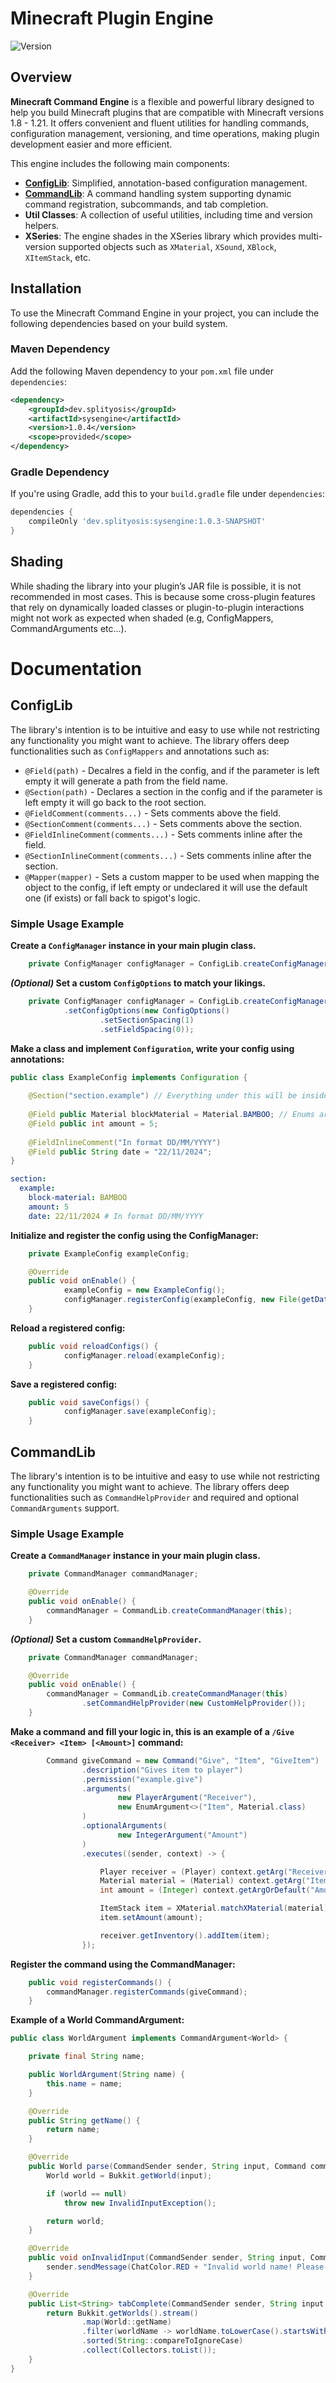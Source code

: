 # Minecraft Plugin Engine
![Version](https://img.shields.io/badge/version-1.0.4-blue.svg)

## Overview
**Minecraft Command Engine** is a flexible and powerful library designed to help you build Minecraft plugins that are compatible with Minecraft versions 1.8 - 1.21. It offers convenient and fluent utilities for handling commands, configuration management, versioning, and time operations, making plugin development easier and more efficient.

This engine includes the following main components:

- [**ConfigLib**](#configlib): Simplified, annotation-based configuration management.
- [**CommandLib**](#commandlib): A command handling system supporting dynamic command registration, subcommands, and tab completion.
- **Util Classes**: A collection of useful utilities, including time and version helpers.
- **XSeries**: The engine shades in the XSeries library which provides multi-version supported objects such as `XMaterial`, `XSound`, `XBlock`, `XItemStack`, etc.

## Installation

To use the Minecraft Command Engine in your project, you can include the following dependencies based on your build system.

### Maven Dependency
Add the following Maven dependency to your `pom.xml` file under `dependencies`:

```xml
<dependency>
    <groupId>dev.splityosis</groupId>
    <artifactId>sysengine</artifactId>
    <version>1.0.4</version>
    <scope>provided</scope>
</dependency>
```

### Gradle Dependency
If you're using Gradle, add this to your `build.gradle` file under `dependencies`:
```gradle
dependencies {
    compileOnly 'dev.splityosis:sysengine:1.0.3-SNAPSHOT'
}
```

## Shading
While shading the library into your plugin’s JAR file is possible, it is not recommended in most cases. This is because some cross-plugin features that rely on dynamically loaded classes or plugin-to-plugin interactions might not work as expected when shaded (e.g, ConfigMappers, CommandArguments etc...).

# Documentation
## ConfigLib
The library's intention is to be intuitive and easy to use while not restricting any functionality you might want to achieve.
The library offers deep functionalities such as `ConfigMappers` and annotations such as:
- `@Field(path)` - Decalres a field in the config, and if the parameter is left empty it will generate a path from the field name.
- `@Section(path)` - Declares a section in the config and if the parameter is left empty it will go back to the root section.
- `@FieldComment(comments...)` - Sets comments above the field.
- `@SectionComment(comments...)` - Sets comments above the section.
- `@FieldInlineComment(comments...)` - Sets comments inline after the field.
- `@SectionInlineComment(comments...)` - Sets comments inline after the section.
- `@Mapper(mapper)` - Sets a custom mapper to be used when mapping the object to the config, if left empty or undeclared it will use the default one (if exists) or fall back to spigot's logic.

### Simple Usage Example
**Create a `ConfigManager` instance in your main plugin class.**
```java
    private ConfigManager configManager = ConfigLib.createConfigManager();
```

***(Optional)* Set a custom `ConfigOptions` to match your likings.**
```java
    private ConfigManager configManager = ConfigLib.createConfigManager()
            .setConfigOptions(new ConfigOptions()
                    .setSectionSpacing(1)
                    .setFieldSpacing(0));
```

**Make a class and implement `Configuration`, write your config using annotations:**
```java
public class ExampleConfig implements Configuration {
    
    @Section("section.example") // Everything under this will be inside the section until another @Section is declared
    
    @Field public Material blockMaterial = Material.BAMBOO; // Enums are automatically parsed
    @Field public int amount = 5;
    
    @FieldInlineComment("In format DD/MM/YYYY")
    @Field public String date = "22/11/2024";
}
```

```yaml
section:
  example:
    block-material: BAMBOO
    amount: 5
    date: 22/11/2024 # In format DD/MM/YYYY
```

**Initialize and register the config using the ConfigManager:**
```java
    private ExampleConfig exampleConfig;

    @Override
    public void onEnable() {
            exampleConfig = new ExampleConfig();
            configManager.registerConfig(exampleConfig, new File(getDataFolder(), "example-config.yml"));
    }
```

**Reload a registered config:**
```java
    public void reloadConfigs() {
            configManager.reload(exampleConfig);
    }
```

**Save a registered config:**
```java
    public void saveConfigs() {
            configManager.save(exampleConfig);
    }
```

## CommandLib
The library's intention is to be intuitive and easy to use while not restricting any functionality you might want to achieve.
The library offers deep functionalities such as `CommandHelpProvider` and required and optional `CommandArguments` support.

### Simple Usage Example
**Create a `CommandManager` instance in your main plugin class.**
```java
    private CommandManager commandManager;

    @Override
    public void onEnable() {
        commandManager = CommandLib.createCommandManager(this);
    }
```

***(Optional)* Set a custom `CommandHelpProvider`.**
```java
    private CommandManager commandManager;

    @Override
    public void onEnable() {
        commandManager = CommandLib.createCommandManager(this)
                .setCommandHelpProvider(new CustomHelpProvider());
    }
```

**Make a command and fill your logic in, this is an example of a `/Give <Receiver> <Item> [<Amount>]` command:**
```java
        Command giveCommand = new Command("Give", "Item", "GiveItem")
                .description("Gives item to player")
                .permission("example.give")
                .arguments(
                        new PlayerArgument("Receiver"),
                        new EnumArgument<>("Item", Material.class)
                )
                .optionalArguments(
                        new IntegerArgument("Amount")
                )
                .executes((sender, context) -> {

                    Player receiver = (Player) context.getArg("Receiver");
                    Material material = (Material) context.getArg("Item");
                    int amount = (Integer) context.getArgOrDefault("Amount", 1);

                    ItemStack item = XMaterial.matchXMaterial(material).parseItem(); // Using XSeries for multi-version compatibility
                    item.setAmount(amount);

                    receiver.getInventory().addItem(item);
                });
```

**Register the command using the CommandManager:**
```java
    public void registerCommands() {
        commandManager.registerCommands(giveCommand);
    }
```

**Example of a World CommandArgument:**
```java
public class WorldArgument implements CommandArgument<World> {

    private final String name;

    public WorldArgument(String name) {
        this.name = name;
    }

    @Override
    public String getName() {
        return name;
    }

    @Override
    public World parse(CommandSender sender, String input, Command command, int index, CommandContext context) throws InvalidInputException {
        World world = Bukkit.getWorld(input);

        if (world == null)
            throw new InvalidInputException();

        return world;
    }

    @Override
    public void onInvalidInput(CommandSender sender, String input, Command command, int index, CommandContext context) {
        sender.sendMessage(ChatColor.RED + "Invalid world name! Please enter a valid world name.");
    }

    @Override
    public List<String> tabComplete(CommandSender sender, String input, Command command, int index, RawCommandContext context) {
        return Bukkit.getWorlds().stream()
                .map(World::getName)
                .filter(worldName -> worldName.toLowerCase().startsWith(input.toLowerCase()))
                .sorted(String::compareToIgnoreCase)
                .collect(Collectors.toList());
    }
}
```
